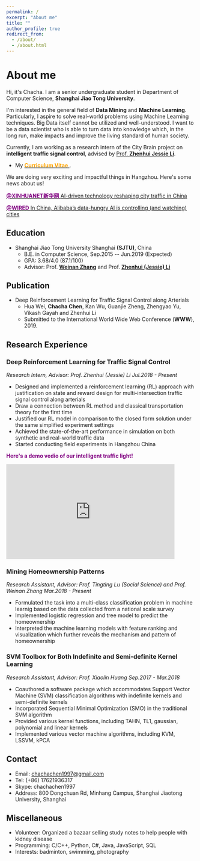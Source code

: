 ```yaml
---
permalink: /
excerpt: "About me"
title: ""
author_profile: true
redirect_from: 
  - /about/
  - /about.html
---
```


About me
======
Hi, it's Chacha. I am a senior undergraduate student in Department of Computer Science, **Shanghai Jiao Tong University**. 

I'm interested in the general field of **Data Mining** and **Machine Learning**. Particularly, I aspire to solve real-world problems using Machine Learning techniques. Big Data itself cannot be utilized and well-understood. I want to be a data scientist who is able to turn data into knowledge which, in the long run, make impacts and improve the living standard of human society.

Currently, I am working as a research intern of the City Brain project on **intelligent traffic signal control**, advised by [Prof. **Zhenhui Jessie Li**](https://faculty.ist.psu.edu/jessieli).

- My [<span style="color:orange">**Curriculum Vitae** </span>](/files/Chacha_CV.pdf).



We are doing very exciting and impactful things in Hangzhou. Here's some news about us!

[<span style="color:purple">**@XINHUANET新华网** </span>AI-driven technology reshaping city traffic in China](http://www.xinhuanet.com/english/2018-03/10/c_137029827.htm)

[<span style="color:purple">**@WIRED** </span>  In China, Alibaba’s data-hungry AI is controlling (and watching) cities](https://www.wired.co.uk/article/alibaba-city-brain-artificial-intelligence-china-kuala-lumpur)

<!--[<span style="color:purple">**@Technode** </span> Hangzhou is becoming a pioneer in urban digitization](https://technode.com/2018/09/19/hangzhou-digitization-pioneer/)

[<span style="color:purple">**@Alwihda Info** </span>Hangzhou growing ‘smarter’ thanks to AI technology](https://www.alwihdainfo.com/Hangzhou-growing-smarter-thanks-to-AI-technology_a58657.html)-->


## Education
- Shanghai Jiao Tong University Shanghai **(SJTU)**, China
	- B.E. in Computer Science, Sep.2015 -- Jun.2019 (Expected)
	- GPA: 3.68/4.0 (87.1/100) 
	- Advisor:  Prof. [**Weinan Zhang**](http://wnzhang.net/) and Prof. [**Zhenhui (Jessie) Li**](https://faculty.ist.psu.edu/jessieli/Site/index.html)

## Publication
- Deep Reinforcement Learning for Traffic Signal Control along Arterials
	- Hua Wei, **Chacha Chen**, Kan Wu, Guanjie Zheng, Zhengyao Yu, Vikash Gayah and Zhenhui Li
	- Submitted to the International World Wide Web Conference (**WWW**), 2019.


## Research Experience

### Deep Reinforcement Learning for Traffic Signal Control 
_Research Intern, Advisor: Prof. Zhenhui (Jessie) Li Jul.2018 - Present_  

- Designed and implemented a reinforcement learning (RL) approach with justification on state and reward design for multi-intersection traffic signal control along arterials
- Draw a connection between RL method and classical transportation theory for the first time
- Justified our RL model in comparison to the closed form solution under the same simplified experiment settings
- Achieved the state-of-the-art performance in simulation on both synthetic and real-world traffic data
- Started conducting field experiments in Hangzhou China

<span style="color:purple">**Here's a demo vedio of our intelligent traffic light!** </span> 
<iframe width="448" height="252" src="https://www.youtube.com/embed/0zeHDpv361Q" frameborder="0" allow="accelerometer; autoplay; encrypted-media; gyroscope; picture-in-picture" allowfullscreen></iframe>

### Mining Homeownership Patterns 
_Research Assistant, Advisor: Prof. Tingting Lu (Social Science) and Prof. Weinan Zhang Mar.2018 - Present_

- Formulated the task into a multi-class classification problem in machine learnig based on the data collected from a national scale survey
- Implemented logistic regression and tree model to predict the homeownership
- Interpreted the machine learning models with feature ranking and visualization which further reveals the
mechanism and pattern of homeownership

### SVM Toolbox for Both Indefinite and Semi-definite Kernel Learning 
_Research Assistant, Advisor: Prof. Xiaolin Huang Sep.2017 - Mar.2018_

- Coauthored a software package which accommodates Support Vector Machine (SVM) classification algorithms with indefinite kernels and semi-definite kernels
- Incorporated Sequential Minimal Optimization (SMO) in the traditional SVM algorithm
- Provided various kernel functions, including TAHN, TL1, gaussian, polynomial and linear kernels
- Implemented various vector machine algorithms, including KVM, LSSVM, kPCA

## Contact
- Email: chachachen1997@gmail.com
- Tel: (+86) 17621936317
- Skype: chachachen1997
- Address: 800 Dongchuan Rd, Minhang Campus, Shanghai Jiaotong University, Shanghai


## Miscellaneous
- Volunteer: Organized a bazaar selling study notes to help people with kidney disease
- Programming: C/C++, Python, C#, Java, JavaScript, SQL
- Interests: badminton, swimming, photography

<!--Other places to find me: facebook , weibo (in chinese)-->